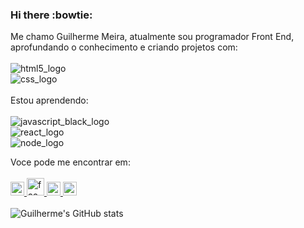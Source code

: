 ### Hi there :bowtie:


Me chamo Guilherme Meira, atualmente sou programador Front End, aprofundando o conhecimento e criando projetos com:
<br>
<br>
 <img src= "https://img.shields.io/badge/HTML-239120?style=for-the-badge&logo=html5&logoColor=white" alt="html5_logo"/>
<br>
 <img src= "https://img.shields.io/badge/CSS-239120?&style=for-the-badge&logo=css3&logoColor=white" alt="css_logo"/>
<br>
<br>
Estou aprendendo:
<br>
<br>
  <img src="https://img.shields.io/badge/JavaScript-323330?style=for-the-badge&logo=javascript&logoColor=F7DF1E" alt="javascript_black_logo"/>
 <br>
  <img src="https://img.shields.io/badge/React-20232A?style=for-the-badge&logo=react&logoColor=61DAFB" alt="react_logo"/>
 <br>
  <img src="https://img.shields.io/badge/Node.js-43853D?style=for-the-badge&logo=node.js&logoColor=white" alt="node_logo"/>
 <br>
  
Voce pode me encontrar em:
<br>
<br>
  <a href="mailto:gmeiraac@gmail.com" target="_blank">
   <img src="https://logodownload.org/wp-content/uploads/2018/03/gmail-logo-16-2048x1537.png" alt="gmail_logo" width="22px"/>
  </a>
  <a href="https://www.facebook.com/guimeiraac" target="_blank">
    <img src="https://ww1.freelogovectors.net/wp-content/uploads/2023/03/facebook-logo-new-2019-freelogovectors.net_.png" alt="facebook" width="28px">
  </a>
  <a href="https://www.instagram.com/meiragui/" target="_blank">
    <img src="https://freelogopng.com/images/all_img/1658587303instagram-png.png" alt="instagram" width="22px">
  </a>
   <a target="_blank">
    <img src="https://www.pagetraffic.com/blog/wp-content/uploads/2022/09/linkedin-blue-logo-icon.png" alt="linkedin" width="22px">
  </a>
  <br>
  <br>
  ![Guilherme's GitHub stats](https://github-readme-stats.vercel.app/api?username=guimalc&show_icons=true&theme=dracula)
  <br>

